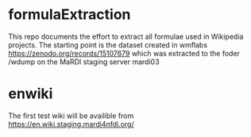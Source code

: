 # formulaExtraction

This repo documents the effort to extract all formulae used in Wikipedia projects. The starting point is the dataset created in wmflabs
https://zenodo.org/records/15107679
which was extracted to the foder /wdump on the MaRDI staging server mardi03

# enwiki

The first test wiki will be availible from https://en.wiki.staging.mardi4nfdi.org/
